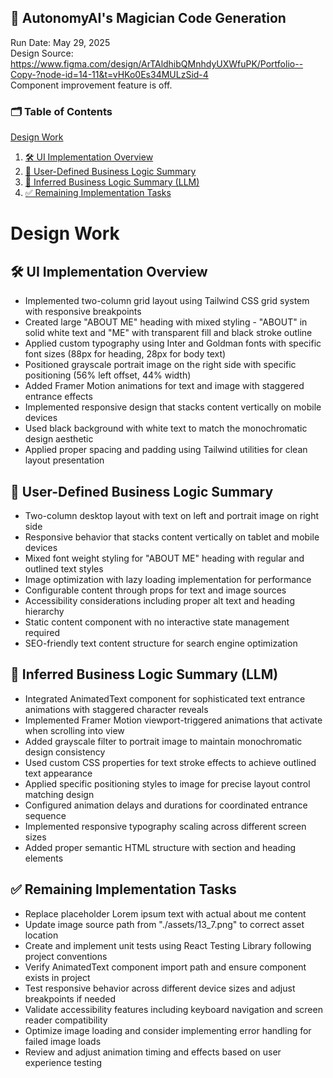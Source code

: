 
## 🧙 AutonomyAI's Magician Code Generation
Run Date: May 29, 2025  
Design Source: https://www.figma.com/design/ArTAldhibQMnhdyUXWfuPK/Portfolio--Copy-?node-id=14-11&t=vHKo0Es34MULzSid-4  
Component improvement feature is off.

### 🗂 Table of Contents
[Design Work](#design-work)
1. [🛠 UI Implementation Overview](#🛠-ui-implementation-overview)
2. [🧠 User-Defined Business Logic Summary](#🧠-user-defined-business-logic-summary)
3. [🤖 Inferred Business Logic Summary (LLM)](#🤖-inferred-business-logic-summary-llm)
4. [✅ Remaining Implementation Tasks](#✅-remaining-implementation-tasks)


# Design Work
## 🛠 UI Implementation Overview
- Implemented two-column grid layout using Tailwind CSS grid system with responsive breakpoints
- Created large "ABOUT ME" heading with mixed styling - "ABOUT" in solid white text and "ME" with transparent fill and black stroke outline
- Applied custom typography using Inter and Goldman fonts with specific font sizes (88px for heading, 28px for body text)
- Positioned grayscale portrait image on the right side with specific positioning (56% left offset, 44% width)
- Added Framer Motion animations for text and image with staggered entrance effects
- Implemented responsive design that stacks content vertically on mobile devices
- Used black background with white text to match the monochromatic design aesthetic
- Applied proper spacing and padding using Tailwind utilities for clean layout presentation

## 🧠 User-Defined Business Logic Summary
- Two-column desktop layout with text on left and portrait image on right side
- Responsive behavior that stacks content vertically on tablet and mobile devices
- Mixed font weight styling for "ABOUT ME" heading with regular and outlined text styles
- Image optimization with lazy loading implementation for performance
- Configurable content through props for text and image sources
- Accessibility considerations including proper alt text and heading hierarchy
- Static content component with no interactive state management required
- SEO-friendly text content structure for search engine optimization

## 🤖 Inferred Business Logic Summary (LLM)
- Integrated AnimatedText component for sophisticated text entrance animations with staggered character reveals
- Implemented Framer Motion viewport-triggered animations that activate when scrolling into view
- Added grayscale filter to portrait image to maintain monochromatic design consistency
- Used custom CSS properties for text stroke effects to achieve outlined text appearance
- Applied specific positioning styles to image for precise layout control matching design
- Configured animation delays and durations for coordinated entrance sequence
- Implemented responsive typography scaling across different screen sizes
- Added proper semantic HTML structure with section and heading elements

## ✅ Remaining Implementation Tasks
- Replace placeholder Lorem ipsum text with actual about me content
- Update image source path from "./assets/13_7.png" to correct asset location
- Create and implement unit tests using React Testing Library following project conventions
- Verify AnimatedText component import path and ensure component exists in project
- Test responsive behavior across different device sizes and adjust breakpoints if needed
- Validate accessibility features including keyboard navigation and screen reader compatibility
- Optimize image loading and consider implementing error handling for failed image loads
- Review and adjust animation timing and effects based on user experience testing
